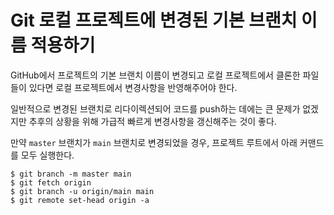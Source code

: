 # Git 로컬 프로젝트에 변경된 기본 브랜치 이름 적용하기

GitHub에서 프로젝트의 기본 브랜치 이름이 변경되고 로컬 프로젝트에서 클론한 파일들이 있다면 로컬 프로젝트에서 변경사항을 반영해주어야 한다.

일반적으로 변경된 브랜치로 리다이렉션되어 코드를 push하는 데에는 큰 문제가 없겠지만 추후의 상황을 위해 가급적 빠르게 변경사항을 갱신해주는 것이 좋다.

만약 `master` 브랜치가 `main` 브랜치로 변경되었을 경우, 프로젝트 루트에서 아래 커맨드를 모두 실행한다.

```shell
$ git branch -m master main
$ git fetch origin
$ git branch -u origin/main main
$ git remote set-head origin -a
```
